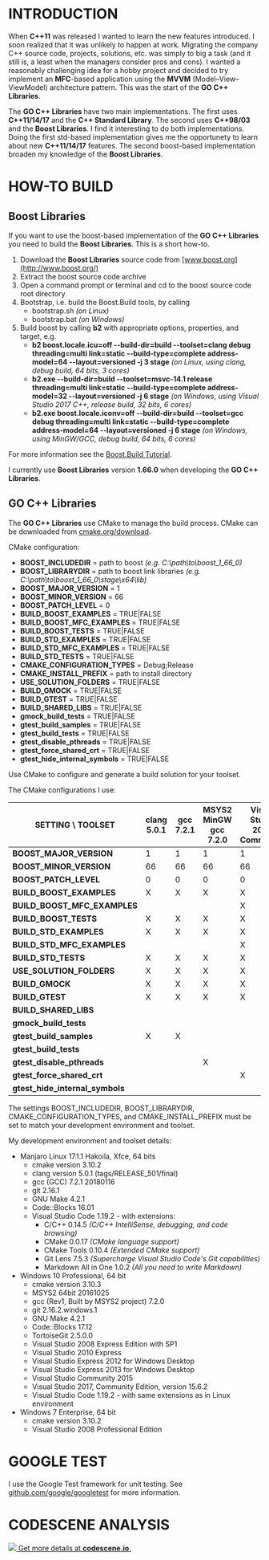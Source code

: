 # INTRODUCTION

When **C++11** was released I wanted to learn the new features introduced. I soon realized that it was
unlikely to happen at work. Migrating the company C++ source code, projects, solutions, etc. was
simply to big a task (and it still is, a least when the managers consider pros and cons). I wanted
a reasonably challenging idea for a hobby project and decided to try implement an **MFC**-based
application using the **MVVM** (Model–View–ViewModel) architecture pattern. This was the start of the
**GO C++ Libraries**.

The **GO C++ Libraries** have two main implementations. The first uses **C++11/14/17** and the
**C++ Standard Library**. The second uses **C++98/03** and the **Boost Libraries**. I find it
interesting to do both implementations. Doing the first std-based implementation gives me the
opportunety to learn about new **C++11/14/17** features. The second boost-based implementation
broaden my knowledge of the **Boost Libraries**.

# HOW-TO BUILD

## Boost Libraries

If you want to use the boost-based implementation of the **GO C++ Libraries** you need to build the
**Boost Libraries**. This is a short how-to.

1. Download the **Boost Libraries** source code from [www.boost.org](http://www.boost.org/)
1. Extract the boost source code archive
1. Open a command prompt or terminal and cd to the boost source code root directory
1. Bootstrap, i.e. build the Boost.Build tools, by calling
   * bootstrap.sh _(on Linux)_
   * bootstrap.bat _(on Windows)_
1. Build boost by calling **b2** with appropriate options, properties, and target, e.g.
   * __b2 boost.locale.icu=off --build-dir=build --toolset=clang debug threading=multi link=static --build-type=complete address-model=64 --layout=versioned -j 3 stage__
     _(on Linux, using clang, debug build, 64 bits, 3 cores)_
   * __b2.exe --build-dir=build --toolset=msvc-14.1 release threading=multi link=static --build-type=complete address-model=32 --layout=versioned -j 6 stage__
     _(on Windows, using Visual Studio 2017 C++, release build, 32 bits, 6 cores)_
   * __b2.exe boost.locale.iconv=off --build-dir=build --toolset=gcc debug threading=multi link=static --build-type=complete address-model=64 --layout=versioned -j 6 stage__
     _(on Windows, using MinGW/GCC, debug build, 64 bits, 6 cores)_

For more information see the [Boost.Build Tutorial](http://www.boost.org/build/tutorial.html).

I currently use **Boost Libraries** version **1.66.0** when developing the **GO C++ Libraries**.

## GO C++ Libraries

The **GO C++ Libraries** use CMake to manage the build process. CMake can be downloaded from
[cmake.org/download](https://cmake.org/download/).

CMake configuration:

 * **BOOST_INCLUDEDIR** = path to boost *(e.g. C:\path\to\boost_1_66_0)*
 * **BOOST_LIBRARYDIR** = path to boost link libraries *(e.g. C:\path\to\boost_1_66_0\stage\x64\lib)*
 * **BOOST_MAJOR_VERSION** = 1
 * **BOOST_MINOR_VERSION** = 66
 * **BOOST_PATCH_LEVEL** = 0
 * **BUILD_BOOST_EXAMPLES** = TRUE|FALSE
 * **BUILD_BOOST_MFC_EXAMPLES** = TRUE|FALSE
 * **BUILD_BOOST_TESTS** = TRUE|FALSE
 * **BUILD_STD_EXAMPLES** = TRUE|FALSE
 * **BUILD_STD_MFC_EXAMPLES** = TRUE|FALSE
 * **BUILD_STD_TESTS** = TRUE|FALSE
 * **CMAKE_CONFIGURATION_TYPES** = Debug;Release
 * **CMAKE_INSTALL_PREFIX** = path to install directory
 * **USE_SOLUTION_FOLDERS** = TRUE|FALSE
 * **BUILD_GMOCK** = TRUE|FALSE
 * **BUILD_GTEST** = TRUE|FALSE
 * **BUILD_SHARED_LIBS** = TRUE|FALSE
 * **gmock_build_tests** = TRUE|FALSE
 * **gtest_build_samples** = TRUE|FALSE
 * **gtest_build_tests** = TRUE|FALSE
 * **gtest_disable_pthreads** = TRUE|FALSE
 * **gtest_force_shared_crt** = TRUE|FALSE
 * **gtest_hide_internal_symbols** = TRUE|FALSE

Use CMake to configure and generate a build solution for your toolset.

The CMake configurations I use:

**SETTING \ TOOLSET**      |clang 5.0.1|gcc 7.2.1|MSYS2 MinGW gcc 7.2.0|Visual Studio 2017 Community|Visual Studio 2015 Community|Visual Studio 2013 Express|Visual Studio 2012 Express|Visual Studio 2010 Express|Visual Studio 2008 Professional|Visual Studio 2008 Express
---------------------------|-----------|---------|---------------------|----------------------------|----------------------------|--------------------------|--------------------------|--------------------------|-------------------------------|--------------------------
**BOOST_MAJOR_VERSION** | 1 | 1 | 1 | 1 | 1 | 1 | 1 | 1 | 1 | 1 
**BOOST_MINOR_VERSION** | 66 | 66 | 66 | 66 | 66 | 66 | 66 | 66 | 66 | 66 
**BOOST_PATCH_LEVEL** | 0 | 0 | 0 | 0 | 0 | 0 | 0 | 0 | 0 | 0 
**BUILD_BOOST_EXAMPLES** | X | X | X | X | X | X | X | X | X | X 
**BUILD_BOOST_MFC_EXAMPLES** | | | | X | X | | | | X | 
**BUILD_BOOST_TESTS** | X | X | X | X | X | X | X | X | X | X 
**BUILD_STD_EXAMPLES** | X | X | X | X | X | X | X | X | X | X 
**BUILD_STD_MFC_EXAMPLES** | | | | X | X | | | | | 
**BUILD_STD_TESTS** | X | X | X | X | X | X | X | X | | 
**USE_SOLUTION_FOLDERS** | X | X | X | X | X | X | X | | | 
**BUILD_GMOCK** | X | X | X | X | X | X | X | X | X | X 
**BUILD_GTEST** | X | X | X | X | X | X | X | X | X | X 
**BUILD_SHARED_LIBS** | | | | | | | | | |
**gmock_build_tests** | | | | | | | | | |
**gtest_build_samples** | X | X | | | | | | | |
**gtest_build_tests** | | | | | | | | | |
**gtest_disable_pthreads** | | | X | | | | | | |
**gtest_force_shared_crt** | | | | X | X | X | X | X | X | X 
**gtest_hide_internal_symbols** | | | | | | | | | |

The settings BOOST_INCLUDEDIR, BOOST_LIBRARYDIR, CMAKE_CONFIGURATION_TYPES, and
CMAKE_INSTALL_PREFIX must be set to match your development environment and toolset.

My development environment and toolset details:

* Manjaro Linux 17.1.1 Hakoila, Xfce, 64 bits
  * cmake version 3.10.2
  * clang version 5.0.1 (tags/RELEASE_501/final)
  * gcc (GCC) 7.2.1 20180116
  * git 2.16.1
  * GNU Make 4.2.1
  * Code::Blocks 16.01
  * Visual Studio Code 1.19.2 - with extensions:
    * C/C++ 0.14.5 _(C/C++ IntelliSense, debugging, and code browsing)_
    * CMake 0.0.17 _(CMake language support)_
    * CMake Tools 0.10.4 _(Extended CMake support)_
    * Git Lens 7.5.3 _(Supercharge Visual Studio Code's Git capabilities)_
    * Markdown All in One 1.0.2 _(All you need to write Markdown)_
* Windows 10 Professional, 64 bit
  * cmake version 3.10.3
  * MSYS2 64bit 20161025
  * gcc (Rev1, Built by MSYS2 project) 7.2.0
  * git 2.16.2.windows.1
  * GNU Make 4.2.1
  * Code::Blocks 17.12
  * TortoiseGit 2.5.0.0
  * Visual Studio 2008 Express Edition with SP1
  * Visual Studio 2010 Express
  * Visual Studio Express 2012 for Windows Desktop
  * Visual Studio Express 2013 for Windows Desktop
  * Visual Studio Community 2015
  * Visual Studio 2017, Community Edition, version 15.6.2
  * Visual Studio Code 1.19.2 - with same extensions as in Linux environment
* Windows 7 Enterprise, 64 bit
  * cmake version 3.10.2
  * Visual Studio 2008 Professional Edition

# GOOGLE TEST

I use the Google Test framework for unit testing. See [github.com/google/googletest](https://github.com/google/googletest) for more information.

# CODESCENE ANALYSIS

[![](https://codescene.io/projects/1082/status.svg) Get more details at **codescene.io**.](https://codescene.io/projects/1082/jobs/latest-successful/results)
